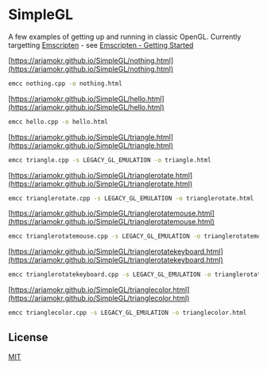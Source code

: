 # SimpleGL

A few examples of getting up and running in classic OpenGL. Currently targetting [Emscripten](https://emscripten.org) - see [Emscripten - Getting Started](https://emscripten.org/docs/getting_started/index.html)

[https://ariamokr.github.io/SimpleGL/nothing.html](https://ariamokr.github.io/SimpleGL/nothing.html)
```bash
emcc nothing.cpp -o nothing.html
```

[https://ariamokr.github.io/SimpleGL/hello.html](https://ariamokr.github.io/SimpleGL/hello.html)
```bash
emcc hello.cpp -o hello.html
```

[https://ariamokr.github.io/SimpleGL/triangle.html](https://ariamokr.github.io/SimpleGL/triangle.html)
```bash
emcc triangle.cpp -s LEGACY_GL_EMULATION -o triangle.html
```

[https://ariamokr.github.io/SimpleGL/trianglerotate.html](https://ariamokr.github.io/SimpleGL/trianglerotate.html)
```bash
emcc trianglerotate.cpp -s LEGACY_GL_EMULATION -o trianglerotate.html
```

[https://ariamokr.github.io/SimpleGL/trianglerotatemouse.html](https://ariamokr.github.io/SimpleGL/trianglerotatemouse.html)
```bash
emcc trianglerotatemouse.cpp -s LEGACY_GL_EMULATION -o trianglerotatemouse.html
```

[https://ariamokr.github.io/SimpleGL/trianglerotatekeyboard.html](https://ariamokr.github.io/SimpleGL/trianglerotatekeyboard.html)
```bash
emcc trianglerotatekeyboard.cpp -s LEGACY_GL_EMULATION -o trianglerotatekeyboard.html
```

[https://ariamokr.github.io/SimpleGL/trianglecolor.html](https://ariamokr.github.io/SimpleGL/trianglecolor.html)
```bash
emcc trianglecolor.cpp -s LEGACY_GL_EMULATION -o trianglecolor.html
```

## License
[MIT](https://choosealicense.com/licenses/mit/)
